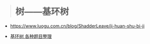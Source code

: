 > # 树——基环树

* https://www.luogu.com.cn/blog/ShadderLeave/ji-huan-shu-bi-ji

* [基环树 各种题目整理](https://blog.csdn.net/weixin_44758733/article/details/122712711)